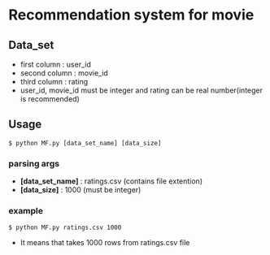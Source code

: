 # Recommendation system for movie

## Data_set
- first column : user_id
- second column : movie_id
- third column : rating
- user_id, movie_id must be integer and rating can be real number(integer is recommended)


## Usage

``` 
$ python MF.py [data_set_name] [data_size]
```

### parsing args
- **[data_set_name]** : ratings.csv (contains file extention)
- **[data_size]** : 1000 (must be integer)

### example
```
$ python MF.py ratings.csv 1000
```
- It means that takes 1000 rows from ratings.csv file
